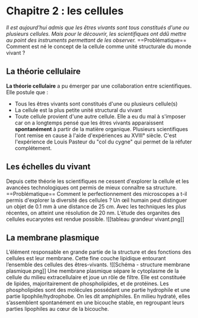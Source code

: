 # Chapitre 2 : les cellules
*Il est aujourd'hui admis que les êtres vivants sont tous constitués d'une ou plusieurs cellules. Mais pour le découvrir, les scientifiques ont ddû mettre au point des instruments permettant de les observer.*
==Problématique== Comment est né le concept de la cellule comme unité structurale du monde vivant ?
## La théorie cellulaire
**La théorie cellulaire** a pu émerger par une collaboration entre scientifiques. Elle postule que :
- Tous les êtres vivants sont constitués d'une ou plusieurs cellule(s)
- La cellule est la plus petite unité structural du vivant
- Toute cellule provient d'une autre cellule.
Elle a eu du mal à s'imposer car on a longtemps pensé que les êtres vivants apparaissent **spontanément** à partir de la matière organique. Plusieurs scientifiques l'ont remise en cause à l'aide d'expériences au XVIII° siècle. C'est l'expérience de Louis Pasteur du "col du cygne" qui permet de la réfuter complétement.  
## Les échelles du vivant
Depuis cette théorie les scientifiques ne cessent d'explorer la cellule et les avancées technologiques ont permis de mieux connaître sa structure.
==Problématique== Comment le perfectionnement des microscopes a t-il permis d'explorer la diversité des cellules ?
Un œil humain peut distinguer un objet de 0.1 mm à une distance de 25 cm. Avec les
techniques les plus récentes, on atteint une résolution de 20 nm. L’étude des organites des
cellules eucaryotes est rendue possible.
![[tableau grandeur vivant.png]]
## La membrane plasmique
L’élément responsable en grande partie de la structure et des fonctions des cellules est leur membrane. Cette fine couche lipidique entourant l’ensemble des cellules des êtres-vivants.
![[Schéma - structure membrane plasmique.png]]
Une membrane plasmique sépare le cytoplasme de la cellule du milieu extracellulaire et joue un rôle de filtre. Elle est constituée de lipides, majoritairement de phospholipides, et de protéines. Les phospholipides sont des molécules possédant une partie hydrophile et une partie lipophile/hydrophobe. On les dit amphiphiles. En milieu hydraté, elles
s’assemblent spontanément en une bicouche stable, en regroupant leurs parties lipophiles au cœur de la bicouche.